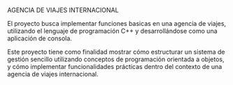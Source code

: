 AGENCIA DE VIAJES INTERNACIONAL

El proyecto busca implementar funciones basicas en una agencia de viajes, utilizando el lenguaje de programación C++ y desarrollándose como una aplicación de consola.

Este proyecto tiene como finalidad mostrar cómo estructurar un sistema de gestión sencillo utilizando conceptos de programación orientada a objetos, y cómo implementar funcionalidades prácticas dentro del contexto de una agencia de viajes internacional.
